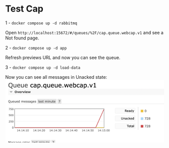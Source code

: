 # Test Cap

1 - `docker compose up -d rabbitmq`

Open `http://localhost:15672/#/queues/%2F/cap.queue.webcap.v1` and see a Not found page.

2 - `docker compose up -d app`

Refresh previews URL and now you can see the queue.

3 - `docker compose up -d load-data`

Now you can see all messages in Unacked state:
![img.png](img.png)
